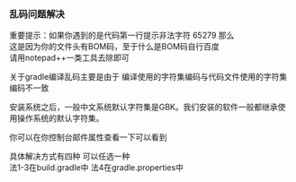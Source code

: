 
### 乱码问题解决

重要提示：如果你遇到的是代码第一行提示非法字符 65279   那么   
这是因为你的文件头有BOM码，至于什么是BOM码自行百度   
请用notepad++一类工具去除即可  

关于gradle编译乱码主要是由于 编译使用的字符集编码与代码文件使用的字符集编码不一致   
 
安装系统之后，一般中文系统默认字符集是GBK。我们安装的软件一般都继承使用操作系统的默认字符集。  

你可以在你控制台邮件属性查看一下可以看到  

具体解决方式有四种 可以任选一种  
法1-3在build.gradle中 法4在gradle.properties中   